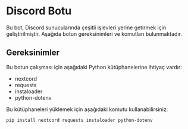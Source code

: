 # Discord Botu

Bu bot, Discord sunucularında çeşitli işlevleri yerine getirmek için geliştirilmiştir. Aşağıda botun gereksinimleri ve komutları bulunmaktadır.

## Gereksinimler

Bu botun çalışması için aşağıdaki Python kütüphanelerine ihtiyaç vardır:

- nextcord
- requests
- instaloader
- python-dotenv

Bu kütüphaneleri yüklemek için aşağıdaki komutu kullanabilirsiniz:

```bash
pip install nextcord requests instaloader python-dotenv
